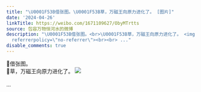 ```yaml
---
title: "\U0001F53B借张图。\U0001F53B草，万磁王向原力进化了。 [图片]"
date: '2024-04-26'
linkTitle: https://weibo.com/1671109627/ObyMTrtts
source: 包容万物恒河水的微博
description: "\U0001F53B借张图。<br>\U0001F53B草，万磁王向原力进化了。 <img style=\"\" src=\"https://tvax2.sinaimg.cn/large/639b1bfbly1hp4nmi0a64j20if0rx457.jpg\"
  referrerpolicy=\"no-referrer\"><br><br> ..."
disable_comments: true
---
```

🔻借张图。<br>🔻草，万磁王向原力进化了。 <img style="" src="https://tvax2.sinaimg.cn/large/639b1bfbly1hp4nmi0a64j20if0rx457.jpg" referrerpolicy="no-referrer"><br><br> ...